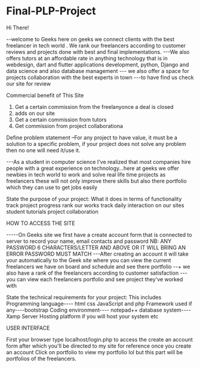 # Final-PLP-Project
Hi There!

--welcome to Geeks here on geeks we connect clients with the best freelancer in tech world . We rank our freelancers according to customer reviews and projects done with best and final implementations.
---We also offers tutors at an affordable rate in anything technology that is in webdesign, dart and flutter applications development, python, Django and data science and also database management
--- we also offer a space for projects collaboration with the best experts in town 
---to have find us check our site for review

Commercial benefit of This Site
1. Get a certain commission from the freelanyonce a deal is closed 
2. adds on our site
3. Get a certain commission from tutors
4. Get commission from project collaborationa


Define problem statement –For any project to have value, it must be a solution to a specific problem, if your project does not solve any problem then no one will need it/use it.

---As a student in computer science I've realized that most companies hire people with a great experience on technology...here at geeks we offer newbies in tech world to work and solve real life time projects as freelancers these will not only improve there skills but also there portfolio which they can use to get jobs easily

State the purpose of your project: What it does in terms of functionality 
track project progress
rank our works
track daily interaction on our sites
student tutorials
project collaboration

HOW TO ACCESS THE SITE

-----On Geeks site we first have a create account form that is connected to server to record your name, email contacts and password
NB: ANY PASSWORD 6 CHARACTERS/LETTER AND ABOVE OR IT WILL BRING AN ERROR
PASSWORD MUST MATCH
---After creating an account it will take your automatically to the Geek site where you can view the current freelancers we have on board and schedule and see there portfolio
--+ we also have a rank of the freelancers according to customer satisfaction
---you can view each freelancers portfolio and see project they've worked with


State the technical requirements for your project: This includes
Programming language---- html css JavaScript and php
Framework used if any----bootstrap
Coding environment---- notepad++
database system----Xamp Server
Hosting platform if you will host your system
etc

USER INTERFACE

First your browser type localhost/login.php to access the create an account form after which you'll be directed to my site for reference once you create an account
Click on portfolio to view my portfolio lol but this part will be portfolios of the freelancers.
